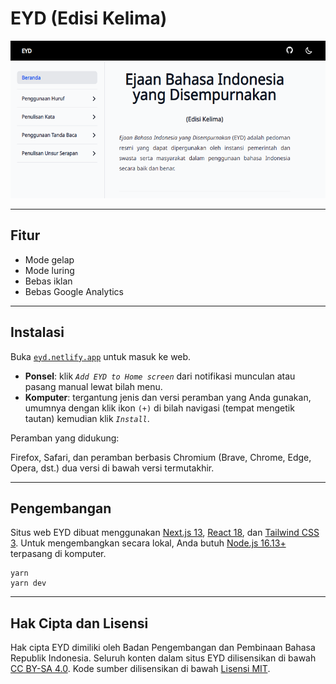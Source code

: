 # EYD (Edisi Kelima)

![EYD](./public/social-card.png)

---

## Fitur

- Mode gelap
- Mode luring
- Bebas iklan
- Bebas Google Analytics

---

## Instalasi

Buka [`eyd.netlify.app`](https://eyd.netlify.app) untuk masuk ke web.

- **Ponsel**: klik _`Add EYD to Home screen`_ dari notifikasi munculan atau pasang manual lewat bilah menu.
- **Komputer**: tergantung jenis dan versi peramban yang Anda gunakan, umumnya dengan klik ikon `(+)` di bilah navigasi (tempat mengetik tautan) kemudian klik _`Install`_.

Peramban yang didukung:

Firefox, Safari, dan peramban berbasis Chromium (Brave, Chrome, Edge, Opera, dst.) dua versi di bawah versi termutakhir.

---

## Pengembangan

Situs web EYD dibuat menggunakan [Next.js 13](https://nextjs.org), [React 18](https://reactjs.org), dan [Tailwind CSS 3](https://tailwindcss.com). Untuk mengembangkan secara lokal, Anda butuh [Node.js 16.13+](https://nodejs.org) terpasang di komputer.

```
yarn
yarn dev
```

---

## Hak Cipta dan Lisensi

Hak cipta EYD dimiliki oleh Badan Pengembangan dan Pembinaan Bahasa Republik Indonesia.
Seluruh konten dalam situs EYD dilisensikan di bawah [CC BY-SA 4.0](https://eyd.vercel.app/lisensi).
Kode sumber dilisensikan di bawah [Lisensi MIT](LICENSE).
